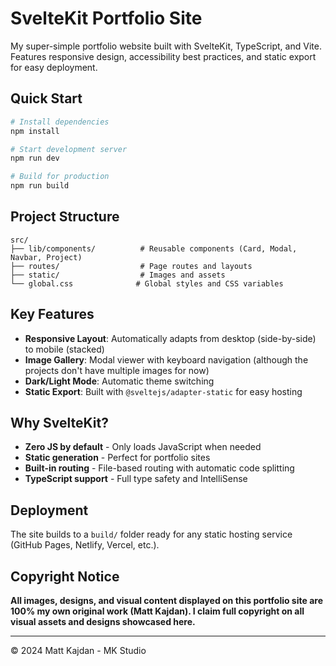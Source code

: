 # SvelteKit Portfolio Site

My super-simple portfolio website built with SvelteKit, TypeScript, and Vite. Features responsive design, accessibility best practices, and static export for easy deployment.

## Quick Start

```bash
# Install dependencies
npm install

# Start development server
npm run dev

# Build for production
npm run build
```

## Project Structure

```
src/
├── lib/components/          # Reusable components (Card, Modal, Navbar, Project)
├── routes/                  # Page routes and layouts
├── static/                  # Images and assets
└── global.css              # Global styles and CSS variables
```

## Key Features

- **Responsive Layout**: Automatically adapts from desktop (side-by-side) to mobile (stacked)
- **Image Gallery**: Modal viewer with keyboard navigation (although the projects don't have multiple images for now)
- **Dark/Light Mode**: Automatic theme switching
- **Static Export**: Built with `@sveltejs/adapter-static` for easy hosting

## Why SvelteKit?

- **Zero JS by default** - Only loads JavaScript when needed
- **Static generation** - Perfect for portfolio sites
- **Built-in routing** - File-based routing with automatic code splitting
- **TypeScript support** - Full type safety and IntelliSense

## Deployment

The site builds to a `build/` folder ready for any static hosting service (GitHub Pages, Netlify, Vercel, etc.).

## Copyright Notice

**All images, designs, and visual content displayed on this portfolio site are 100% my own original work (Matt Kajdan). I claim full copyright on all visual assets and designs showcased here.**

---

© 2024 Matt Kajdan - MK Studio
